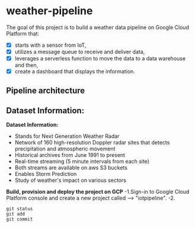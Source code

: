# weather-pipeline

The goal of this project is to build a weather data pipeline on Google Cloud Platform that:
- [x] starts with a sensor from IoT, 
- [x] utilizes a message queue to receive and deliver data, 
- [x] leverages a serverless function to move the data to a data warehouse and then, 
- [x] create a dashboard that displays the information. 

## Pipeline architecture




## Dataset Information: 

**Dataset Information:**
- Stands for Next Generation Weather Radar
- Network of 160 high-resolution Doppler radar sites that detects precipitation and atmospheric movement
- Historical archives from June 1991 to present
- Real-time streaming (5 minute intervals from each site)
- Both streams are available on aws S3 buckets
- Enables Storm Prediction
- Study of weather's impact on various sectors

**Build, provision and deploy the project on GCP**
-1.Sign-in to Google Cloud Platform console and create a new project called --> "iotpipeline".
-2.



```
git status
git add
git commit
```
